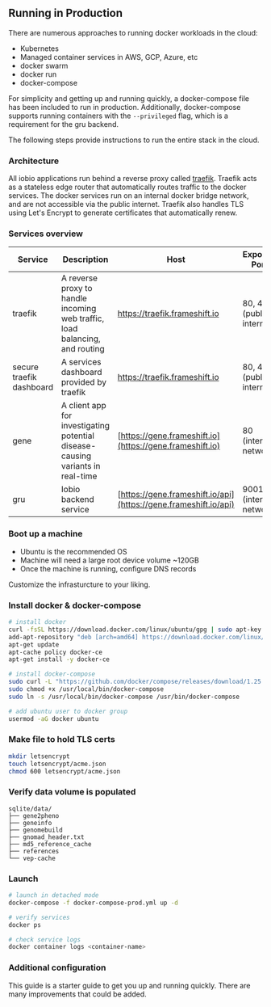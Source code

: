 ## Running in Production

There are numerous approaches to running docker workloads in the cloud:

- Kubernetes
- Managed container services in AWS, GCP, Azure, etc
- docker swarm
- docker run
- docker-compose

For simplicity and getting up and running quickly, a docker-compose file has been included to run in production. Additionally, docker-compose supports running containers with the `--privileged` flag, which is a requirement for the gru backend.

The following steps provide instructions to run the entire stack in the cloud.

### Architecture

All iobio applications run behind a reverse proxy called [traefik](https://docs.traefik.io/). Traefik acts as a stateless edge router that automatically routes traffic to the docker services. The docker services run on an internal docker bridge network, and are not accessible via the public internet. Traefik also handles TLS using Let's Encrypt to generate certificates that automatically renew.

### Services overview

| Service | Description | Host | Exposed Port |
|---------|-------------|----- | -------------|
| traefik | A reverse proxy to handle incoming web traffic, load balancing, and routing | https://traefik.frameshift.io | 80, 443 (public internet)|
| secure traefik dashboard | A services dashboard provided by traefik | https://traefik.frameshift.io | 80, 443 (public internet)|
| gene | A client app for investigating potential disease-causing variants in real-time | [https://gene.frameshift.io](https://gene.frameshift.io) | 80 (internal network) |
| gru | Iobio backend service | [https://gene.frameshift.io/api](https://gene.frameshift.io/api) | 9001 (internal network) |

### Boot up a machine

- Ubuntu is the recommended OS
- Machine will need a large root device volume ~120GB
- Once the machine is running, configure DNS records

Customize the infrasturcture to your liking.

### Install docker & docker-compose

```bash
# install docker
curl -fsSL https://download.docker.com/linux/ubuntu/gpg | sudo apt-key add -
add-apt-repository "deb [arch=amd64] https://download.docker.com/linux/ubuntu $(lsb_release -cs) stable"
apt-get update
apt-cache policy docker-ce
apt-get install -y docker-ce

# install docker-compose
sudo curl -L "https://github.com/docker/compose/releases/download/1.25.4/docker-compose-$(uname -s)-$(uname -m)" -o /usr/local/bin/docker-compose
sudo chmod +x /usr/local/bin/docker-compose
sudo ln -s /usr/local/bin/docker-compose /usr/bin/docker-compose

# add ubuntu user to docker group
usermod -aG docker ubuntu
```

### Make file to hold TLS certs

```bash
mkdir letsencrypt
touch letsencrypt/acme.json
chmod 600 letsencrypt/acme.json
```

### Verify data volume is populated

```
sqlite/data/
├── gene2pheno
├── geneinfo
├── genomebuild
├── gnomad_header.txt
├── md5_reference_cache
├── references
└── vep-cache
```

### Launch

```bash
# launch in detached mode
docker-compose -f docker-compose-prod.yml up -d

# verify services
docker ps

# check service logs
docker container logs <container-name>
```

### Additional configuration

This guide is a starter guide to get you up and running quickly. There are many improvements that could be added.
